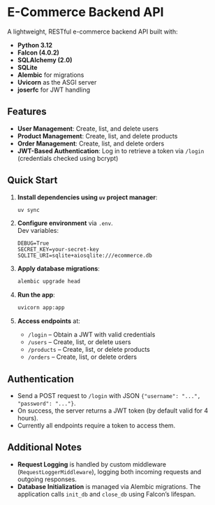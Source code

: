# E-Commerce Backend API

A lightweight, RESTful e-commerce backend API built with:

- **Python 3.12**
- **Falcon (4.0.2)**
- **SQLAlchemy (2.0)**
- **SQLite**
- **Alembic** for migrations
- **Uvicorn** as the ASGI server
- **joserfc** for JWT handling

## Features

- **User Management**: Create, list, and delete users  
- **Product Management**: Create, list, and delete products  
- **Order Management**: Create, list, and delete orders  
- **JWT-Based Authentication**: Log in to retrieve a token via `/login` (credentials checked using bcrypt)

## Quick Start

1. **Install dependencies using `uv` project manager**:
   ```bash
   uv sync
   ```

2. **Configure environment** via `.env`.  
   Dev variables:
   ```
   DEBUG=True
   SECRET_KEY=your-secret-key
   SQLITE_URI=sqlite+aiosqlite:///ecommerce.db
   ```

3. **Apply database migrations**:
   ```bash
   alembic upgrade head
   ```

4. **Run the app**:
   ```bash
   uvicorn app:app
   ```

5. **Access endpoints** at:
   - `/login` – Obtain a JWT with valid credentials
   - `/users` – Create, list, or delete users
   - `/products` – Create, list, or delete products
   - `/orders` – Create, list, or delete orders

## Authentication

- Send a POST request to `/login` with JSON `{"username": "...", "password": "..."}`.
- On success, the server returns a JWT token (by default valid for 4 hours).
- Currently all endpoints require a token to access them.

## Additional Notes

- **Request Logging** is handled by custom middleware (`RequestLoggerMiddleware`), logging both incoming requests and outgoing responses.
- **Database Initialization** is managed via Alembic migrations. The application calls `init_db` and `close_db` using Falcon’s lifespan.
